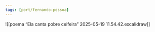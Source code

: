 ```yaml
---
tags: [port/fernando-pessoa]
---
```


![[poema “Ela canta pobre ceifeira” 2025-05-19 11.54.42.excalidraw]]